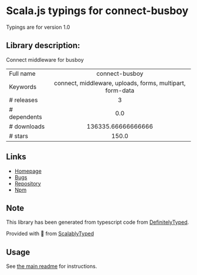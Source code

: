 
# Scala.js typings for connect-busboy

Typings are for version 1.0

## Library description:
Connect middleware for busboy

|                    |                 |
| ------------------ | :-------------: |
| Full name          | connect-busboy |
| Keywords           | connect, middleware, uploads, forms, multipart, form-data |
| # releases         | 3 |
| # dependents       | 0.0 |
| # downloads        | 136335.66666666666 |
| # stars            | 150.0 |

## Links
- [Homepage](https://github.com/mscdex/connect-busboy#readme)
- [Bugs](https://github.com/mscdex/connect-busboy/issues)
- [Repository](https://github.com/mscdex/connect-busboy)
- [Npm](https://www.npmjs.com/package/connect-busboy)
    


## Note
This library has been generated from typescript code from [DefinitelyTyped](https://definitelytyped.org).

Provided with :purple_heart: from [ScalablyTyped](https://github.com/oyvindberg/ScalablyTyped)

## Usage
See [the main readme](../../readme.md) for instructions.


